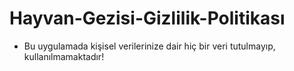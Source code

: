 # Hayvan-Gezisi-Gizlilik-Politikası

- Bu uygulamada kişisel verilerinize dair hiç bir veri tutulmayıp, kullanılmamaktadır!
